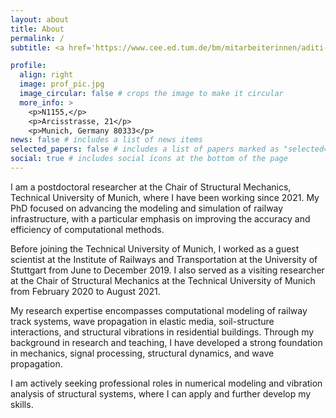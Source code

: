 ```yaml
---
layout: about
title: About
permalink: /
subtitle: <a href='https://www.cee.ed.tum.de/bm/mitarbeiterinnen/aditi-kumawat/'>Research Associate</a> 

profile:
  align: right
  image: prof_pic.jpg
  image_circular: false # crops the image to make it circular
  more_info: >
    <p>N1155,</p>
    <p>Arcisstrasse, 21</p>
    <p>Munich, Germany 80333</p>
news: false # includes a list of news items
selected_papers: false # includes a list of papers marked as "selected={true}"
social: true # includes social icons at the bottom of the page
---
```

I am a postdoctoral researcher at the Chair of Structural Mechanics, Technical University of Munich, where I have been working since 2021. My PhD focused on advancing the modeling and simulation of railway infrastructure, with a particular emphasis on improving the accuracy and efficiency of computational methods.

Before joining the Technical University of Munich, I worked as a guest scientist at the Institute of Railways and Transportation at the University of Stuttgart from June to December 2019. I also served as a visiting researcher at the Chair of Structural Mechanics at the Technical University of Munich from February 2020 to August 2021.

My research expertise encompasses computational modeling of railway track systems, wave propagation in elastic media, soil-structure interactions, and structural vibrations in residential buildings. Through my background in research and teaching, I have developed a strong foundation in mechanics, signal processing, structural dynamics, and wave propagation.

I am actively seeking professional roles in numerical modeling and vibration analysis of structural systems, where I can apply and further develop my skills.
